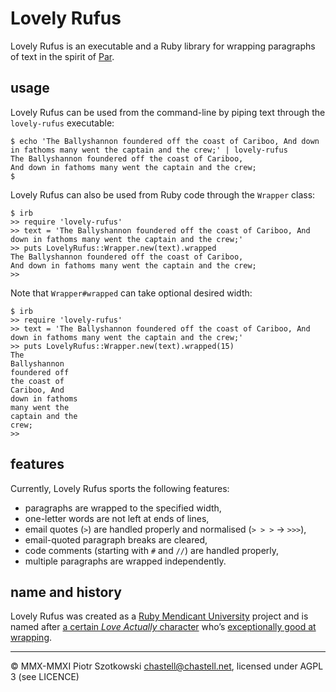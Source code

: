 Lovely Rufus
============

Lovely Rufus is an executable and a Ruby library for wrapping paragraphs of text in the spirit of [Par](http://www.nicemice.net/par/).



usage
-----

Lovely Rufus can be used from the command-line by piping text through the `lovely-rufus` executable:

    $ echo 'The Ballyshannon foundered off the coast of Cariboo, And down in fathoms many went the captain and the crew;' | lovely-rufus
    The Ballyshannon foundered off the coast of Cariboo,
    And down in fathoms many went the captain and the crew;
    $

Lovely Rufus can also be used from Ruby code through the `Wrapper` class:

    $ irb
    >> require 'lovely-rufus'
    >> text = 'The Ballyshannon foundered off the coast of Cariboo, And down in fathoms many went the captain and the crew;'
    >> puts LovelyRufus::Wrapper.new(text).wrapped
    The Ballyshannon foundered off the coast of Cariboo,
    And down in fathoms many went the captain and the crew;
    >>

Note that `Wrapper#wrapped` can take optional desired width:

    $ irb
    >> require 'lovely-rufus'
    >> text = 'The Ballyshannon foundered off the coast of Cariboo, And down in fathoms many went the captain and the crew;'
    >> puts LovelyRufus::Wrapper.new(text).wrapped(15)
    The
    Ballyshannon
    foundered off
    the coast of
    Cariboo, And
    down in fathoms
    many went the
    captain and the
    crew;
    >>



features
--------

Currently, Lovely Rufus sports the following features:

* paragraphs are wrapped to the specified width,
* one-letter words are not left at ends of lines,
* email quotes (`>`) are handled properly and normalised (`> > >` → `>>>`),
* email-quoted paragraph breaks are cleared,
* code comments (starting with `#` and `//`) are handled properly,
* multiple paragraphs are wrapped independently.



name and history
----------------

Lovely Rufus was created as a [Ruby Mendicant University](http://blog.majesticseacreature.com/tag/rubymendicant) project and is named after [a certain _Love Actually_ character](http://en.wikipedia.org/wiki/Love_Actually#Rufus) who’s [exceptionally good at wrapping](http://www.youtube.com/watch?v=W6E1wPwOaE4).



---

© MMX-MMXI Piotr Szotkowski <chastell@chastell.net>, licensed under AGPL 3 (see LICENCE)
